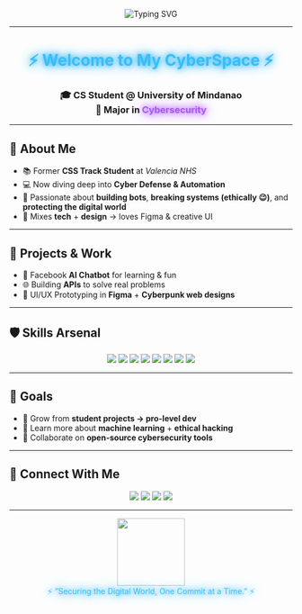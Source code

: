 <!-- Glowing Banner -->
<p align="center">
  <img src="https://readme-typing-svg.herokuapp.com?font=Orbitron&size=32&duration=3000&pause=1200&color=38BDF8&center=true&vCenter=true&width=650&lines=🔐+French+Clarence+Mangigo;💻+Computer+Science+Student;⚡+Cybersecurity+Major;🚀+Tech+%26+Innovation+Explorer" alt="Typing SVG" />
</p>

---

<h1 align="center">
  <span style="color:#38bdf8;text-shadow:0 0 10px #38bdf8,0 0 20px #0ea5e9;">⚡ Welcome to My CyberSpace ⚡</span>
</h1>

<h3 align="center">
  🎓 CS Student @ University of Mindanao <br/>
  🔐 Major in <span style="color:#a855f7;text-shadow:0 0 10px #a855f7,0 0 20px #9333ea;">Cybersecurity</span>
</h3>

---

## 🌌 About Me
- 📚 Former **CSS Track Student** at *Valencia NHS*  
- 💻 Now diving deep into **Cyber Defense & Automation**  
- 🔧 Passionate about **building bots**, **breaking systems (ethically 😉)**, and **protecting the digital world**  
- 🎨 Mixes **tech** + **design** → loves Figma & creative UI  

---

## 🚀 Projects & Work
- 🤖 Facebook **AI Chatbot** for learning & fun  
- 🌐 Building **APIs** to solve real problems  
- 🎨 UI/UX Prototyping in **Figma** + **Cyberpunk web designs**  

---

## 🛡️ Skills Arsenal
<p align="center">
  <img src="https://img.shields.io/badge/Python-3776AB?style=for-the-badge&logo=python&logoColor=white"/>
  <img src="https://img.shields.io/badge/JavaScript-F7DF1E?style=for-the-badge&logo=javascript&logoColor=black"/>
  <img src="https://img.shields.io/badge/HTML5-E34F26?style=for-the-badge&logo=html5&logoColor=white"/>
  <img src="https://img.shields.io/badge/CSS3-1572B6?style=for-the-badge&logo=css3&logoColor=white"/>
  <img src="https://img.shields.io/badge/Figma-F24E1E?style=for-the-badge&logo=figma&logoColor=white"/>
  <img src="https://img.shields.io/badge/Blender-F5792A?style=for-the-badge&logo=blender&logoColor=white"/>
  <img src="https://img.shields.io/badge/Render-46E3B7?style=for-the-badge&logo=render&logoColor=white"/>
  <img src="https://img.shields.io/badge/GitHub-181717?style=for-the-badge&logo=github&logoColor=white"/>
</p>

---

## 🌟 Goals
- 🌱 Grow from **student projects → pro-level dev**  
- 🧠 Learn more about **machine learning** + **ethical hacking**  
- 🤝 Collaborate on **open-source cybersecurity tools**  

---

## 🔗 Connect With Me
<p align="center">
  <a href="mailto:frenchmangigo@gmail.com"><img src="https://img.shields.io/badge/Email-D14836?style=for-the-badge&logo=gmail&logoColor=white"/></a>
  <a href="https://portfolio-new-atu.pages.dev"><img src="https://img.shields.io/badge/Portfolio-38bdf8?style=for-the-badge&logo=firefox-browser&logoColor=white"/></a>
  <a href="https://twitter.com/FrenchClarence4"><img src="https://img.shields.io/badge/Twitter-1DA1F2?style=for-the-badge&logo=twitter&logoColor=white"/></a>
  <a href="https://instagram.com/frenchmangigo"><img src="https://img.shields.io/badge/Instagram-E4405F?style=for-the-badge&logo=instagram&logoColor=white"/></a>
</p>

---

<p align="center">
  <img src="https://media.giphy.com/media/JIX9t2j0ZTN9S/giphy.gif" width="120" /><br/>
  <span style="color:#38bdf8;text-shadow:0 0 10px #38bdf8,0 0 20px #0ea5e9;">
    ⚡ “Securing the Digital World, One Commit at a Time.” ⚡
  </span>
</p>
